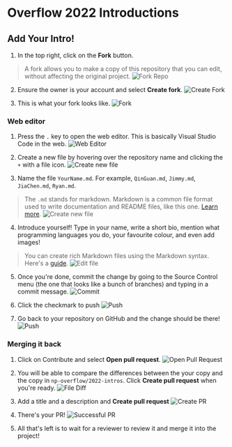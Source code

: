 # Overflow 2022 Introductions
## Add Your Intro!
1. In the top right, click on the **Fork** button.
> A fork allows you to make a copy of this repository that you can edit, without affecting the original project.
![Fork Repo](images/1-fork.png)

2. Ensure the owner is your account and select **Create fork**.
![Create Fork](images/2-fork-repo.png)

3. This is what your fork looks like.
![Fork](images/3-fork-success.png)

### Web editor
1. Press the `.` key to open the web editor. This is basically Visual Studio Code in the web.
![Web Editor](images/4-editor.png)

2. Create a new file by hovering over the repository name and clicking the `+` with a file icon.
![Create new file](images/5-editor-newfile.png)

3. Name the file `YourName.md`. For example, `QinGuan.md`, `Jimmy.md`, `JiaChen.md`, `Ryan.md`.
> The `.md` stands for markdown. Markdown is a common file format used to write documentation and README files, like this one. [Learn more](https://en.wikipedia.org/wiki/Markdown).
![Create new file](images/6-editor-namefile.png)

4. Introduce yourself! Type in your name, write a short bio, mention what programming languages you do, your favourite colour, and even add images!
> You can create rich Markdown files using the Markdown syntax. Here's a [guide](https://docs.github.com/en/get-started/writing-on-github/getting-started-with-writing-and-formatting-on-github/basic-writing-and-formatting-syntax).
![Edit file](images/7-editor-editfile.png)

5. Once you're done, commit the change by going to the Source Control menu (the one that looks like a bunch of branches) and typing in a commit message.
![Commit](images/8-editor-commit.png)

6. Click the checkmark to push
![Push](images/9-editor-push.png)

7. Go back to your repository on GitHub and the change should be there!
![Push](images/10-success.png)

### Merging it back
1. Click on Contribute and select **Open pull request**.
![Open Pull Request](images/11-pr-open.png)

2. You will be able to compare the differences between the your copy and the copy in `np-overflow/2022-intros`. Click **Create pull request** when you're ready.
![File Diff](images/12-pr-create.png)

3. Add a title and a description and **Create pull request**
![Create PR](images/13-pr-createpr.png)

4. There's your PR!
![Successful PR](images/14-pr-success.png)

5. All that's left is to wait for a reviewer to review it and merge it into the project!